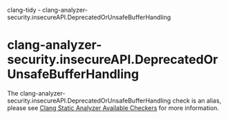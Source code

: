 clang-tidy -
clang-analyzer-security.insecureAPI.DeprecatedOrUnsafeBufferHandling

</div>

<div class="meta"
http-equiv=refresh="5;URL=https://clang.llvm.org/docs/analyzer/checkers.html#security-insecureapi-deprecatedorunsafebufferhandling">

</div>

# clang-analyzer-security.insecureAPI.DeprecatedOrUnsafeBufferHandling

The clang-analyzer-security.insecureAPI.DeprecatedOrUnsafeBufferHandling
check is an alias, please see [Clang Static Analyzer Available
Checkers](https://clang.llvm.org/docs/analyzer/checkers.html#security-insecureapi-deprecatedorunsafebufferhandling)
for more information.
